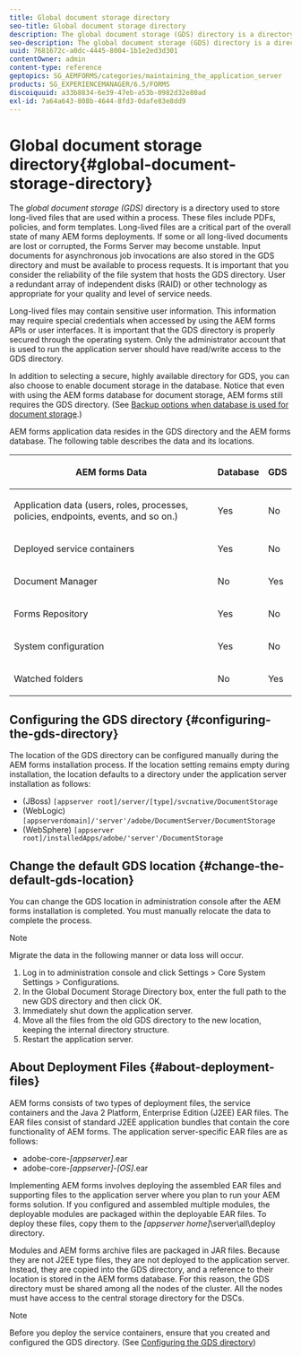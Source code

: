 ```yaml
---
title: Global document storage directory
seo-title: Global document storage directory
description: The global document storage (GDS) directory is a directory used to store long-lived files that are used within a process.
seo-description: The global document storage (GDS) directory is a directory used to store long-lived files that are used within a process.
uuid: 7681672c-a0dc-4445-8004-1b1e2ed3d301
contentOwner: admin
content-type: reference
geptopics: SG_AEMFORMS/categories/maintaining_the_application_server
products: SG_EXPERIENCEMANAGER/6.5/FORMS
discoiquuid: a33b8834-6e39-47eb-a53b-0982d32e80ad
exl-id: 7a64a643-808b-4644-8fd3-0dafe83e8dd9
---
```

# Global document storage directory{#global-document-storage-directory}

The *global document storage (GDS)* directory is a directory used to store long-lived files that are used within a process. These files include PDFs, policies, and form templates. Long-lived files are a critical part of the overall state of many AEM forms deployments. If some or all long-lived documents are lost or corrupted, the Forms Server may become unstable. Input documents for asynchronous job invocations are also stored in the GDS directory and must be available to process requests. It is important that you consider the reliability of the file system that hosts the GDS directory. User a redundant array of independent disks (RAID) or other technology as appropriate for your quality and level of service needs.

Long-lived files may contain sensitive user information. This information may require special credentials when accessed by using the AEM forms APIs or user interfaces. It is important that the GDS directory is properly secured through the operating system. Only the administrator account that is used to run the application server should have read/write access to the GDS directory.

In addition to selecting a secure, highly available directory for GDS, you can also choose to enable document storage in the database. Notice that even with using the AEM forms database for document storage, AEM forms still requires the GDS directory. (See [Backup options when database is used for document storage](/help/forms/using/admin-help/files-back-recover.md#backup-options-when-database-is-used-for-document-storage).)

AEM forms application data resides in the GDS directory and the AEM forms database. The following table describes the data and its locations.

<table>
 <thead>
  <tr>
   <th><p>AEM forms Data</p></th>
   <th><p>Database</p></th>
   <th><p>GDS</p></th>
  </tr>
 </thead>
 <tbody>
  <tr>
   <td><p>Application data (users, roles, processes, policies, endpoints, events, and so on.)</p></td>
   <td><p>Yes</p></td>
   <td><p>No</p></td>
  </tr>
  <tr>
   <td><p>Deployed service containers</p></td>
   <td><p>Yes</p></td>
   <td><p>No</p></td>
  </tr>
  <tr>
   <td><p>Document Manager </p></td>
   <td><p>No</p></td>
   <td><p>Yes</p></td>
  </tr>
  <tr>
   <td><p>Forms Repository</p></td>
   <td><p>Yes</p></td>
   <td><p>No</p></td>
  </tr>
  <tr>
   <td><p>System configuration</p></td>
   <td><p>Yes</p></td>
   <td><p>No</p></td>
  </tr>
  <tr>
   <td><p>Watched folders</p></td>
   <td><p>No</p></td>
   <td><p>Yes</p></td>
  </tr>
 </tbody>
</table>

## Configuring the GDS directory {#configuring-the-gds-directory}

The location of the GDS directory can be configured manually during the AEM forms installation process. If the location setting remains empty during installation, the location defaults to a directory under the application server installation as follows:

* (JBoss) `[appserver root]/server/[type]/svcnative/DocumentStorage`
* (WebLogic) `[appserverdomain]/'server'/adobe/DocumentServer/DocumentStorage`
* (WebSphere) `[appserver root]/installedApps/adobe/'server'/DocumentStorage`

## Change the default GDS location {#change-the-default-gds-location}

You can change the GDS location in administration console after the AEM forms installation is completed. You must manually relocate the data to complete the process.

>[!NOTE]
>
>Migrate the data in the following manner or data loss will occur.

1. Log in to administration console and click Settings &gt; Core System Settings &gt; Configurations.
1. In the Global Document Storage Directory box, enter the full path to the new GDS directory and then click OK.
1. Immediately shut down the application server.
1. Move all the files from the old GDS directory to the new location, keeping the internal directory structure.
1. Restart the application server.

## About Deployment Files {#about-deployment-files}

AEM forms consists of two types of deployment files, the service containers and the Java 2 Platform, Enterprise Edition (J2EE) EAR files. The EAR files consist of standard J2EE application bundles that contain the core functionality of AEM forms. The application server-specific EAR files are as follows:

* adobe-core-*[appserver]*.ear
* adobe-core-*[appserver]*-*[OS]*.ear

Implementing AEM forms involves deploying the assembled EAR files and supporting files to the application server where you plan to run your AEM forms solution. If you configured and assembled multiple modules, the deployable modules are packaged within the deployable EAR files. To deploy these files, copy them to the *[appserver home]*\server\all\deploy directory.

Modules and AEM forms archive files are packaged in JAR files. Because they are not J2EE type files, they are not deployed to the application server. Instead, they are copied into the GDS directory, and a reference to their location is stored in the AEM forms database. For this reason, the GDS directory must be shared among all the nodes of the cluster. All the nodes must have access to the central storage directory for the DSCs.

>[!NOTE]
>
>Before you deploy the service containers, ensure that you created and configured the GDS directory. (See [Configuring the GDS directory](global-document-storage-directory.md#configuring-the-gds-directory))
